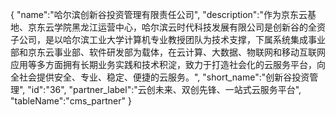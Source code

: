 {
	"name":"哈尔滨创新谷投资管理有限责任公司",
	"description":"作为京东云基地、京东云学院黑龙江运营中心，哈尔滨云时代科技发展有限公司是创新谷的全资子公司，是以哈尔滨工业大学计算机专业教授团队为技术支撑，下属系统集成事业部和京东云事业部、软件研发部为载体，在云计算、大数据、物联网和移动互联网应用等多方面拥有长期业务实践和技术积淀，致力于打造社会化的云服务平台，向全社会提供安全、专业、稳定、便捷的云服务。",
	"short_name":"创新谷投资管理",
	"id":"36",
	"partner_label":"云创未来、双创先锋、一站式云服务平台",
	"tableName":"cms_partner"
}